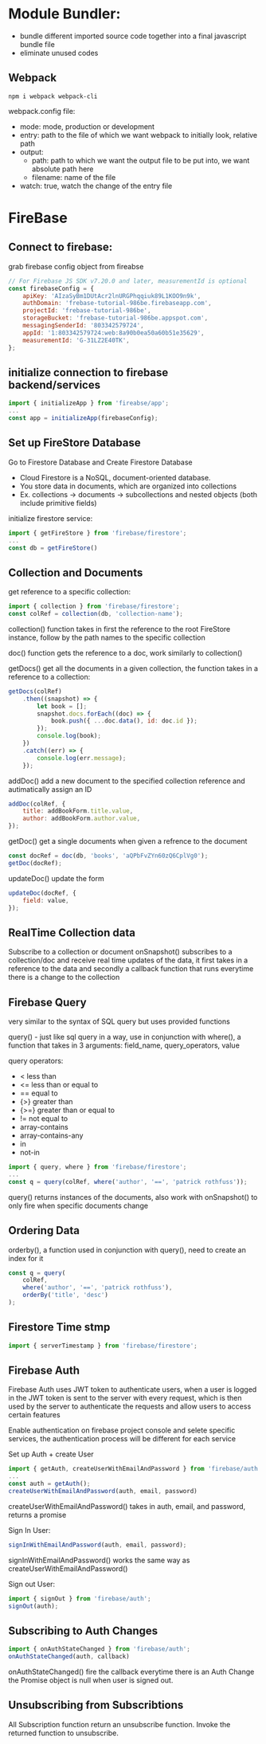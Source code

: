 # Module Bundler:

-   bundle different imported source code together into a final javascript bundle file
-   eliminate unused codes

## Webpack

```
npm i webpack webpack-cli
```

webpack.config file:

-   mode: mode, production or development
-   entry: path to the file of which we want webpack to initially look, relative path
-   output:
    -   path: path to which we want the output file to be put into, we want absolute path here
    -   filename: name of the file
-   watch: true, watch the change of the entry file

# FireBase

## Connect to firebase:

grab firebase config object from fireabse

```javascript
// For Firebase JS SDK v7.20.0 and later, measurementId is optional
const firebaseConfig = {
    apiKey: 'AIzaSyBm1DUtAcr2lnURGPhqqiuk89L1KOO9n9k',
    authDomain: 'frebase-tutorial-986be.firebaseapp.com',
    projectId: 'frebase-tutorial-986be',
    storageBucket: 'frebase-tutorial-986be.appspot.com',
    messagingSenderId: '803342579724',
    appId: '1:803342579724:web:8a90b0ea50a60b51e35629',
    measurementId: 'G-31LZ2E40TK',
};
```

## initialize connection to firebase backend/services

```javascript
import { initializeApp } from 'fireabse/app';
...
const app = initializeApp(firebaseConfig);
```

## Set up FireStore Database

Go to Firestore Database and Create Firestore Database

-   Cloud Firestore is a NoSQL, document-oriented database.
-   You store data in documents, which are organized into collections
-   Ex. collections -> documents -> subcollections and nested objects (both include primitive fields)

initialize firestore service:

```javascript
import { getFireStore } from 'firebase/firestore';
...
const db = getFireStore()
```

## Collection and Documents

get reference to a specific collection:

```javascript
import { collection } from 'firebase/firestore';
const colRef = collection(db, 'collection-name');
```

collection() function takes in first the reference to the root FireStore instance, follow by the path names to the specific collection

doc() function gets the reference to a doc, work similarly to collection()

getDocs() get all the documents in a given collection, the function takes in a reference to a collection:

```javascript
getDocs(colRef)
    .then((snapshot) => {
        let book = [];
        snapshot.docs.forEach((doc) => {
            book.push({ ...doc.data(), id: doc.id });
        });
        console.log(book);
    })
    .catch((err) => {
        console.log(err.message);
    });
```

addDoc() add a new document to the specified collection reference and autimatically assign an ID

```javascript
addDoc(colRef, {
    title: addBookForm.title.value,
    author: addBookForm.author.value,
});
```

getDoc() get a single documents when given a refrence to the document

```javascript
const docRef = doc(db, 'books', 'aQPbFvZYn60zQ6CplVg0');
getDoc(docRef);
```

updateDoc() update the form

```javascript
updateDoc(docRef, {
    field: value,
});
```

## RealTime Collection data

Subscribe to a collection or document
onSnapshot() subscribes to a collection/doc and receive real time updates of the data, it first takes in a reference to the data and secondly a callback function that runs everytime there is a change to the collection

## Firebase Query

very similar to the syntax of SQL query but uses provided functions

query() - just like sql query in a way, use in conjunction with
where(), a function that takes in 3 arguments: field_name, query_operators, value

query operators:

-   < less than
-   <= less than or equal to
-   == equal to
-   {>} greater than
-   {>=} greater than or equal to
-   != not equal to
-   array-contains
-   array-contains-any
-   in
-   not-in

```javascript
import { query, where } from 'firebase/firestore';
...
const q = query(colRef, where('author', '==', 'patrick rothfuss'));
```

query() returns instances of the documents, also work with onSnapshot() to only fire when specific documents change

## Ordering Data

orderby(), a function used in conjunction with query(), need to create an index for it

```javascript
const q = query(
    colRef,
    where('author', '==', 'patrick rothfuss'),
    orderBy('title', 'desc')
);
```

## Firestore Time stmp

```javascript
import { serverTimestamp } from 'firebase/firestore';
```

## Firebase Auth

Firebase Auth uses JWT token to authenticate users, when a user is logged in the JWT token is sent to the server with every request, which is then used by the server to authenticate the requests and allow users to access certain features

Enable authentication on firebase project console and selete specific services, the authentication process will be different for each service

Set up Auth + create User

```javascript
import { getAuth, createUserWithEmailAndPassword } from 'firebase/auth';
...
const auth = getAuth();
createUserWithEmailAndPassword(auth, email, password)
```

createUserWithEmailAndPassword() takes in auth, email, and password, returns a promise

Sign In User:

```javascript
signInWithEmailAndPassword(auth, email, password);
```
signInWithEmailAndPassword() works the same way as createUserWithEmailAndPassword()

Sign out User:

```javascript
import { signOut } from 'firebase/auth';
signOut(auth);
```

## Subscribing to Auth Changes
```javascript
import { onAuthStateChanged } from 'firebase/auth';
onAuthStateChanged(auth, callback)
```
onAuthStateChanged() fire the callback everytime there is an Auth Change
the Promise object is null when user is signed out.

## Unsubscribing from Subscribtions

All Subscription function return an unsubscribe function. Invoke the returned function to unsubscribe.
